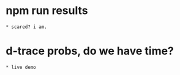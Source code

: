 
  # npm run results

    * scared? i am.

  # d-trace probs, do we have time?

    * live demo










